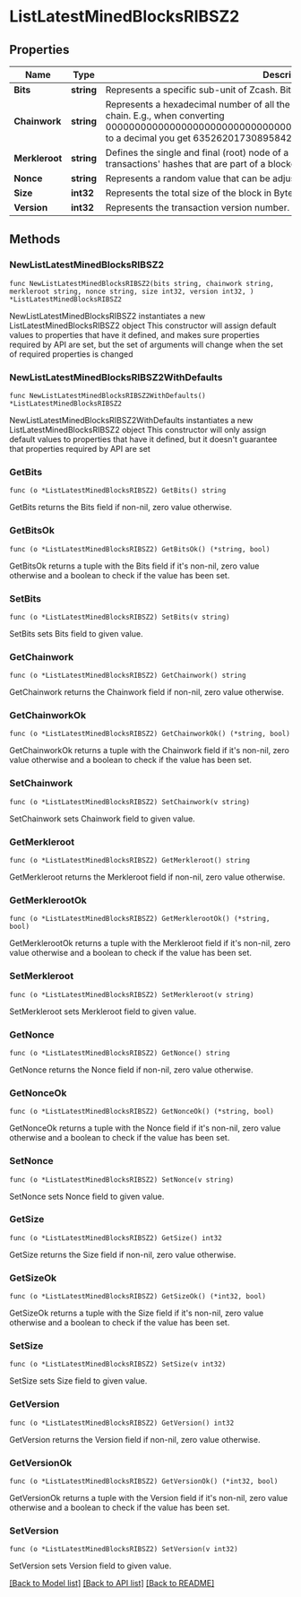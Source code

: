 # ListLatestMinedBlocksRIBSZ2

## Properties

Name | Type | Description | Notes
------------ | ------------- | ------------- | -------------
**Bits** | **string** | Represents a specific sub-unit of Zcash. Bits have two-decimal precision | 
**Chainwork** | **string** | Represents a hexadecimal number of all the hashes necessary to produce the current chain. E.g., when converting 0000000000000000000000000000000000000000000086859f7a841475b236fd to a decimal you get 635262017308958427068157 hashes, or 635262 exahashes. | 
**Merkleroot** | **string** | Defines the single and final (root) node of a Merkle tree. It is the combined hash of all transactions&#39; hashes that are part of a blockchain block. | 
**Nonce** | **string** | Represents a random value that can be adjusted to satisfy the proof of work | 
**Size** | **int32** | Represents the total size of the block in Bytes. | 
**Version** | **int32** | Represents the transaction version number. | 

## Methods

### NewListLatestMinedBlocksRIBSZ2

`func NewListLatestMinedBlocksRIBSZ2(bits string, chainwork string, merkleroot string, nonce string, size int32, version int32, ) *ListLatestMinedBlocksRIBSZ2`

NewListLatestMinedBlocksRIBSZ2 instantiates a new ListLatestMinedBlocksRIBSZ2 object
This constructor will assign default values to properties that have it defined,
and makes sure properties required by API are set, but the set of arguments
will change when the set of required properties is changed

### NewListLatestMinedBlocksRIBSZ2WithDefaults

`func NewListLatestMinedBlocksRIBSZ2WithDefaults() *ListLatestMinedBlocksRIBSZ2`

NewListLatestMinedBlocksRIBSZ2WithDefaults instantiates a new ListLatestMinedBlocksRIBSZ2 object
This constructor will only assign default values to properties that have it defined,
but it doesn't guarantee that properties required by API are set

### GetBits

`func (o *ListLatestMinedBlocksRIBSZ2) GetBits() string`

GetBits returns the Bits field if non-nil, zero value otherwise.

### GetBitsOk

`func (o *ListLatestMinedBlocksRIBSZ2) GetBitsOk() (*string, bool)`

GetBitsOk returns a tuple with the Bits field if it's non-nil, zero value otherwise
and a boolean to check if the value has been set.

### SetBits

`func (o *ListLatestMinedBlocksRIBSZ2) SetBits(v string)`

SetBits sets Bits field to given value.


### GetChainwork

`func (o *ListLatestMinedBlocksRIBSZ2) GetChainwork() string`

GetChainwork returns the Chainwork field if non-nil, zero value otherwise.

### GetChainworkOk

`func (o *ListLatestMinedBlocksRIBSZ2) GetChainworkOk() (*string, bool)`

GetChainworkOk returns a tuple with the Chainwork field if it's non-nil, zero value otherwise
and a boolean to check if the value has been set.

### SetChainwork

`func (o *ListLatestMinedBlocksRIBSZ2) SetChainwork(v string)`

SetChainwork sets Chainwork field to given value.


### GetMerkleroot

`func (o *ListLatestMinedBlocksRIBSZ2) GetMerkleroot() string`

GetMerkleroot returns the Merkleroot field if non-nil, zero value otherwise.

### GetMerklerootOk

`func (o *ListLatestMinedBlocksRIBSZ2) GetMerklerootOk() (*string, bool)`

GetMerklerootOk returns a tuple with the Merkleroot field if it's non-nil, zero value otherwise
and a boolean to check if the value has been set.

### SetMerkleroot

`func (o *ListLatestMinedBlocksRIBSZ2) SetMerkleroot(v string)`

SetMerkleroot sets Merkleroot field to given value.


### GetNonce

`func (o *ListLatestMinedBlocksRIBSZ2) GetNonce() string`

GetNonce returns the Nonce field if non-nil, zero value otherwise.

### GetNonceOk

`func (o *ListLatestMinedBlocksRIBSZ2) GetNonceOk() (*string, bool)`

GetNonceOk returns a tuple with the Nonce field if it's non-nil, zero value otherwise
and a boolean to check if the value has been set.

### SetNonce

`func (o *ListLatestMinedBlocksRIBSZ2) SetNonce(v string)`

SetNonce sets Nonce field to given value.


### GetSize

`func (o *ListLatestMinedBlocksRIBSZ2) GetSize() int32`

GetSize returns the Size field if non-nil, zero value otherwise.

### GetSizeOk

`func (o *ListLatestMinedBlocksRIBSZ2) GetSizeOk() (*int32, bool)`

GetSizeOk returns a tuple with the Size field if it's non-nil, zero value otherwise
and a boolean to check if the value has been set.

### SetSize

`func (o *ListLatestMinedBlocksRIBSZ2) SetSize(v int32)`

SetSize sets Size field to given value.


### GetVersion

`func (o *ListLatestMinedBlocksRIBSZ2) GetVersion() int32`

GetVersion returns the Version field if non-nil, zero value otherwise.

### GetVersionOk

`func (o *ListLatestMinedBlocksRIBSZ2) GetVersionOk() (*int32, bool)`

GetVersionOk returns a tuple with the Version field if it's non-nil, zero value otherwise
and a boolean to check if the value has been set.

### SetVersion

`func (o *ListLatestMinedBlocksRIBSZ2) SetVersion(v int32)`

SetVersion sets Version field to given value.



[[Back to Model list]](../README.md#documentation-for-models) [[Back to API list]](../README.md#documentation-for-api-endpoints) [[Back to README]](../README.md)


